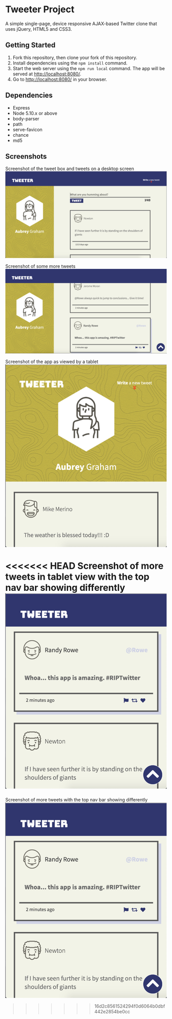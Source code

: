# Tweeter Project

A simple single-page, device responsive AJAX-based Twitter clone that uses jQuery, HTML5 and CSS3.

## Getting Started

1. Fork this repository, then clone your fork of this repository.
2. Install dependencies using the `npm install` command.
3. Start the web server using the `npm run local` command. The app will be served at <http://localhost:8080/>.
4. Go to <http://localhost:8080/> in your browser.

## Dependencies

- Express
- Node 5.10.x or above
- body-parser
- path
- serve-favicon
- chance
- md5

## Screenshots

Screenshot of the tweet box and tweets on a desktop screen
!["Screenshot of the tweet box and tweets on a desktop screen"](https://github.com/hsmalhi/tweeter/blob/master/docs/tweet-box.png)


Screenshot of some more tweets
!["Screenshot of some more tweets"](https://github.com/hsmalhi/tweeter/blob/master/docs/desktop-view.png)


Screenshot of the app as viewed by a tablet
!["Screenshot of the app as viewed by a tablet"](https://github.com/hsmalhi/tweeter/blob/master/docs/tablet-view.png)


<<<<<<< HEAD
Screenshot of more tweets in tablet view with the top nav bar showing differently
!["Screenshot of more tweets in tablet view with the top nav bar showing differently"](https://github.com/hsmalhi/tweeter/blob/master/docs/tablet-view-2.png)
=======
Screenshot of more tweets with the top nav bar showing differently
!["Screenshot of more tweets in tablet view with the top nav bar showing differently"](https://github.com/hsmalhi/tweeter/blob/master/docs/tablet-view-2.png)
>>>>>>> 16d2c8561524294f0d6064b0dbf442e2854be0cc
